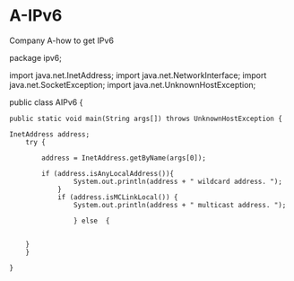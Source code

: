 # A-IPv6
Company A-how to get IPv6


package ipv6;

import java.net.InetAddress;
import java.net.NetworkInterface;
import java.net.SocketException;
import java.net.UnknownHostException;

public class AIPv6 {

	public static void main(String args[]) throws UnknownHostException {
	
	InetAddress address;
        try {

		    address = InetAddress.getByName(args[0]);
		    
		    if (address.isAnyLocalAddress()){
					System.out.println(address + " wildcard address. ");
				}
				if (address.isMCLinkLocal()) {
					System.out.println(address + " multicast address. ");
					
					} else  {


        }
	    }
	    
	}
